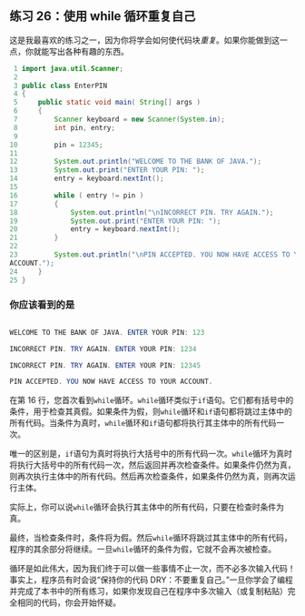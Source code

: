 ## 练习 26：使用 while 循环重复自己

这是我最喜欢的练习之一，因为你将学会如何使代码块*重复*。如果你能做到这一点，你就能写出各种有趣的东西。

```java
 1 import java.util.Scanner;
 2 
 3 public class EnterPIN
 4 {
 5     public static void main( String[] args )
 6     {
 7         Scanner keyboard = new Scanner(System.in);
 8         int pin, entry;
 9 
10         pin = 12345;
11 
12         System.out.println("WELCOME TO THE BANK OF JAVA.");
13         System.out.print("ENTER YOUR PIN: ");
14         entry = keyboard.nextInt();
15 
16         while ( entry != pin )
17         {
18             System.out.println("\nINCORRECT PIN. TRY AGAIN.");
19             System.out.print("ENTER YOUR PIN: ");
20             entry = keyboard.nextInt();
21         }
22 
23         System.out.println("\nPIN ACCEPTED. YOU NOW HAVE ACCESS TO YOUR 
ACCOUNT.");
24     }
25 }
```

### 你应该看到的是

```java

WELCOME TO THE BANK OF JAVA. ENTER YOUR PIN: 123

INCORRECT PIN. TRY AGAIN. ENTER YOUR PIN: 1234

INCORRECT PIN. TRY AGAIN. ENTER YOUR PIN: 12345

PIN ACCEPTED. YOU NOW HAVE ACCESS TO YOUR ACCOUNT.
```

在第 16 行，您首次看到`while`循环。`while`循环类似于`if`语句。它们都有括号中的条件，用于检查其真假。如果条件为假，则`while`循环和`if`语句都将跳过主体中的所有代码。当条件为真时，`while`循环和`if`语句都将执行其主体中的所有代码一次。

唯一的区别是，`if`语句为真时将执行大括号中的所有代码一次。`while`循环为真时将执行大括号中的所有代码一次，然后返回并再次检查条件。如果条件仍然为真，则再次执行主体中的所有代码。然后再次检查条件，如果条件仍然为真，则再次运行主体。

实际上，你可以说`while`循环会执行其主体中的所有代码，只要在检查时条件为真。

最终，当检查条件时，条件将为假。然后`while`循环将跳过其主体中的所有代码，程序的其余部分将继续。一旦`while`循环的条件为假，它就不会再次被检查。

循环是如此伟大，因为我们终于可以做一些事情不止一次，而不必多次输入代码！事实上，程序员有时会说“保持你的代码 DRY：不要重复自己。”一旦你学会了编程并完成了本书中的所有练习，如果你发现自己在程序中多次输入（或复制粘贴）完全相同的代码，你会开始怀疑。

